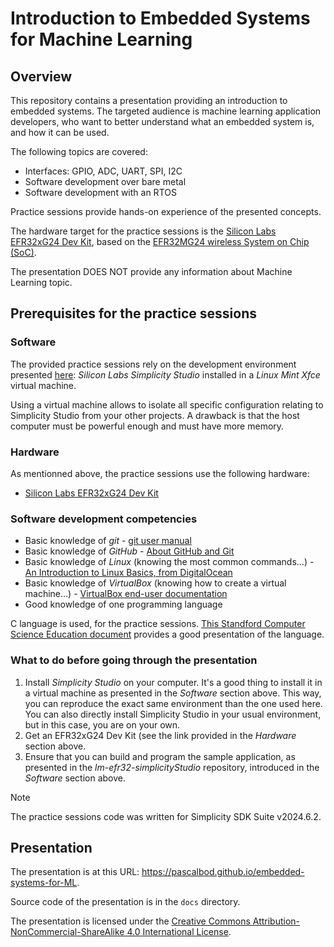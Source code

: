 # Introduction to Embedded Systems for Machine Learning

## Overview

This repository contains a presentation providing an introduction to embedded systems. The targeted audience is machine learning application developers, who want to better understand what an embedded system is, and how it can be used.

The following topics are covered:
* Interfaces: GPIO, ADC, UART, SPI, I2C
* Software development over bare metal
* Software development with an RTOS

Practice sessions provide hands-on experience of the presented concepts.

The hardware target for the practice sessions is the [Silicon Labs EFR32xG24 Dev Kit](https://www.silabs.com/development-tools/wireless/efr32xg24-dev-kit?tab=overview), based on the [EFR32MG24 wireless System on Chip (SoC)](https://www.silabs.com/wireless/zigbee/efr32mg24-series-2-socs).

The presentation DOES NOT provide any information about Machine Learning topic.

## Prerequisites for the practice sessions

### Software

The provided practice sessions rely on the development environment presented [here](https://github.com/PascalBod/lm-efr32-simplicityStudio): *Silicon Labs Simplicity Studio* installed in a *Linux Mint Xfce* virtual machine.

Using a virtual machine allows to isolate all specific configuration relating to Simplicity Studio from your other projects. A drawback is that the host computer must be powerful enough and must have more memory.

### Hardware

As mentionned above, the practice sessions use the following hardware:
* [Silicon Labs EFR32xG24 Dev Kit](https://www.silabs.com/development-tools/wireless/efr32xg24-dev-kit?tab=overview)

### Software development competencies

* Basic knowledge of *git* - [git user manual](https://git-scm.com/docs/user-manual)
* Basic knowledge of *GitHub* - [About GitHub and Git](https://docs.github.com/en/get-started/start-your-journey/about-github-and-git)
* Basic knowledge of *Linux* (knowing the most common commands...) - [An Introduction to Linux Basics, from DigitalOcean](https://www.digitalocean.com/community/tutorials/an-introduction-to-linux-basics)
* Basic knowledge of *VirtualBox* (knowing how to create a virtual machine...) - [VirtualBox end-user documentation](https://www.virtualbox.org/wiki/End-user_documentation)
* Good knowledge of one programming language

C language is used, for the practice sessions. [This Standford Computer Science Education document](http://cslibrary.stanford.edu/101/EssentialC.pdf) provides a good presentation of the language. 

### What to do before going through the presentation

1. Install *Simplicity Studio* on your computer. It's a good thing to install it in a virtual machine as presented in the *Software* section above. This way, you can reproduce the exact same environment than the one used here. You can also directly install  Simplicity Studio in your usual environment, but in this case, you are on your own.
2. Get an EFR32xG24 Dev Kit (see the link provided in the *Hardware* section above.
3. Ensure that you can build and program the sample application, as presented in the *lm-efr32-simplicityStudio* repository, introduced in the *Software* section above.

> [!Note]
> The practice sessions code was written for Simplicity SDK Suite v2024.6.2.

## Presentation

The presentation is at this URL: https://pascalbod.github.io/embedded-systems-for-ML. 

Source code of the presentation is in the `docs` directory. 

The presentation is licensed under the  [Creative Commons Attribution-NonCommercial-ShareAlike 4.0 International License](https://creativecommons.org/licenses/by-nc-sa/4.0/).